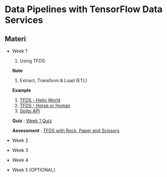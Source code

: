# Data Pipelines with TensorFlow Data Services

## Materi

* Week 1<br>
  1. Using TFDS
   
   **Note**

   1. Extract, Transform & Load (ETL)
   
   **Example**

   1. [TFDS - Hello World](Examples/Week_1_01%20TFDS%20Hello%20World.ipynb)
   2. [TFDS - Horse or Human](Examples/Week_1_02.%20TFDS%20Horse%20or%20Human.ipynb)
   3. [Splits API](Examples/Week_1_03.%20Splits%20API.ipynb)
   
   **Quiz** : [Week 1 Quiz](Quizz/Week%201_Quizz.md)

   **Assessment** : [TFDS with Rock, Paper and Scissors](Assessment/Week%201_TFDS%20with%20Rock,%20Paper%20and%20Scissors.ipynb)
* Week 2<br>
* Week 3<br>
* Week 4<br>
* Week 5 [OPTIONAL]<br>